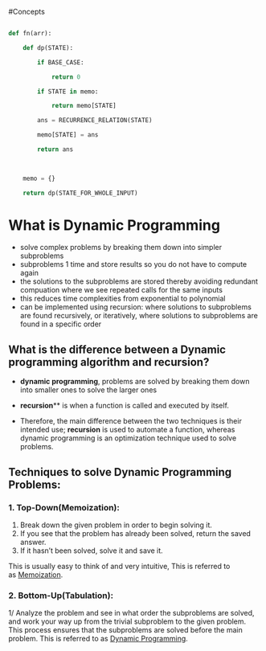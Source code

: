 #Concepts


```python

def fn(arr):

    def dp(STATE):

        if BASE_CASE:

            return 0

        if STATE in memo:

            return memo[STATE]

        ans = RECURRENCE_RELATION(STATE)

        memo[STATE] = ans

        return ans

  

    memo = {}

    return dp(STATE_FOR_WHOLE_INPUT)

```

  
# What is Dynamic Programming
- solve complex problems by breaking them down into simpler subproblems
- subproblems 1 time and store results so you do not have to compute again 
- the solutions to the subproblems are stored thereby avoiding redundant compuation where we see repeated calls for the same inputs
- this reduces time complexities from exponential to polynomial
- can be implemented using recursion: where solutions to subproblems are found recursively, or iteratively, where solutions to subproblems are found in a specific order 

## What is the difference between a Dynamic programming algorithm and recursion?

- **dynamic programming**, problems are solved by breaking them down into smaller ones to solve the larger ones
- **recursion**** is when a function is called and executed by itself. 

- Therefore, the main difference between the two techniques is their intended use; ****recursion**** is used to automate a function, whereas dynamic programming is an optimization technique used to solve problems.

## Techniques to solve Dynamic Programming Problems:

### 1. Top-Down(Memoization):

1. Break down the given problem in order to begin solving it. 
2. If you see that the problem has already been solved, return the saved answer. 
3. If it hasn’t been solved, solve it and save it. 

This is usually easy to think of and very intuitive, This is referred to as [Memoization](https://www.geeksforgeeks.org/memoization-1d-2d-and-3d/).

### 2. Bottom-Up(Tabulation):

1/ Analyze the problem and see in what order the subproblems are solved, and work your way up from the trivial subproblem to the given problem. 
This process ensures that the subproblems are solved before the main problem. This is referred to as [Dynamic Programming](http://www.geeksforgeeks.org/dynamic-programming/).